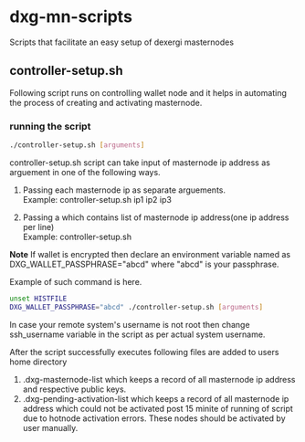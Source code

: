 # dxg-mn-scripts
Scripts that facilitate an easy setup of dexergi masternodes  

## controller-setup.sh
Following script runs on controlling wallet node and it helps in automating the process of creating and activating masternode.  

### running the script

```bash
./controller-setup.sh [arguments]
```

controller-setup.sh script can take input of masternode ip address as arguement in one of the following ways.

1. Passing each masternode ip as separate arguements.   
Example: controller-setup.sh ip1 ip2 ip3 

2. Passing a <filename> which contains list of masternode ip address(one ip address per line)   
Example: controller-setup.sh <filename>


**Note**
If wallet is encrypted then declare an environment variable named as DXG_WALLET_PASSPHRASE="abcd" where "abcd" is your passphrase.  

Example of such command is here.
```bash
unset HISTFILE
DXG_WALLET_PASSPHRASE="abcd" ./controller-setup.sh [arguments]
```

In case your remote system's username is not root then change ssh_username variable in the script as per actual system username.

After the script successfully executes following files are added to users home directory     
1. .dxg-masternode-list which keeps a record of all masternode ip address and respective public keys.
2. .dxg-pending-activation-list which keeps a record of all masternode ip address which could not be activated post 15 minite of running of script due to hotnode activation errors. These nodes should be activated by user manually. 